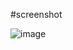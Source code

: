 #screenshot

![image](https://github.com/user-attachments/assets/cb817fdc-af79-4ff1-9a1f-c9e81e3338b4)

